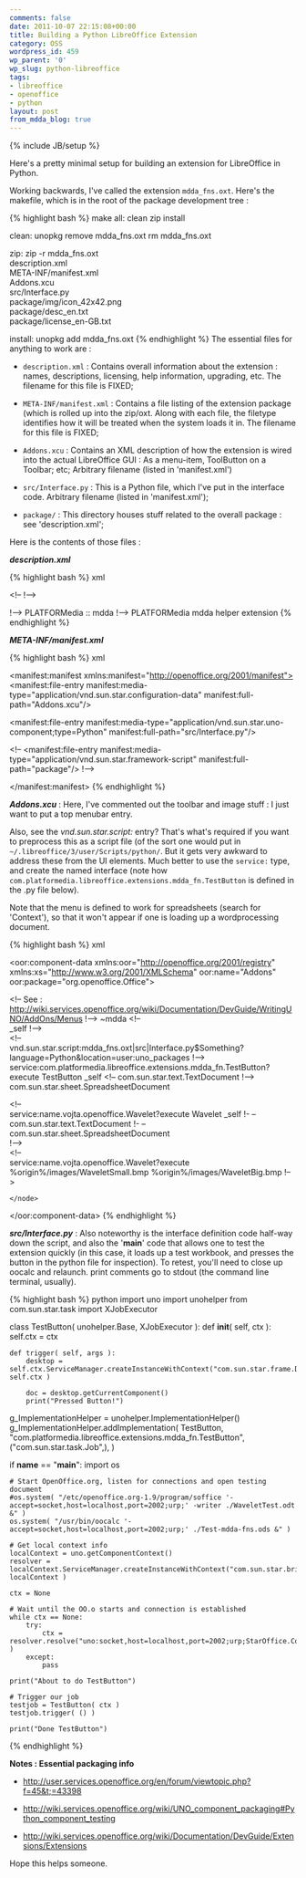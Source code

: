 ```yaml
---
comments: false
date: 2011-10-07 22:15:08+00:00
title: Building a Python LibreOffice Extension
category: OSS
wordpress_id: 459
wp_parent: '0'
wp_slug: python-libreoffice
tags:
- libreoffice
- openoffice
- python
layout: post
from_mdda_blog: true
---
```

{% include JB/setup %}


Here's a pretty minimal setup for building an extension for LibreOffice in Python.  

Working backwards, I've called the extension `mdda_fns.oxt`.  Here's the makefile, which is in the root of the package development tree :

{% highlight bash %}
make
all:	clean zip install

clean:
	unopkg remove mdda_fns.oxt
	rm mdda_fns.oxt
	
zip:
	zip -r mdda_fns.oxt \
		description.xml \
		META-INF/manifest.xml \
		Addons.xcu \
		src/Interface.py \
		package/img/icon_42x42.png \
		package/desc_en.txt \
		package/license_en-GB.txt 

install:
	unopkg add mdda_fns.oxt
{% endhighlight %}
The essential files for anything to work are : 



	
  * `description.xml` : Contains overall information about the extension : names, descriptions, licensing, help information, upgrading, etc.  The filename for this file is FIXED;

	
  * `META-INF/manifest.xml` : Contains a file listing of the extension package (which is rolled up into the zip/oxt.  Along with each file, the filetype identifies how it will be treated when the system loads it in.    The filename for this file is FIXED;

	
  * `Addons.xcu` : Contains an XML description of how the extension is wired into the actual LibreOffice GUI : As a menu-item, ToolButton on a Toolbar; etc;  Arbitrary filename (listed in 'manifest.xml')

	
  * `src/Interface.py` : This is a Python file, which I've put in the interface code. Arbitrary filename (listed in 'manifest.xml');

	
  * `package/` : This directory houses stuff related to the overall package : see 'description.xml';



Here is the contents of those files : 
  
  

**_description.xml_**

{% highlight bash %}
xml
<?xml version="1.0" encoding="UTF-8"?>
<description xmlns="http://openoffice.org/extensions/description/2006" 
xmlns:d="http://openoffice.org/extensions/description/2006"
xmlns:xlink="http://www.w3.org/1999/xlink">
 
  <version value="1.0" />   
 
  <identifier value="com.platformedia.libreoffice.extensions.mdda_fn" />
 
<!–  <platform value="windows_x86,solaris_sparc" />  !–>
  <platform value="all" />
 
  <dependencies>
    <OpenOffice.org-minimal-version value="3.3" d:name="OpenOffice.org 3.3"/>
  </dependencies>
 
  <update-information>
    <src xlink:href="http://extensions.openoffice.org/testarea/desktop/license/update/lic3.update.xml" />
  </update-information>
  
  <registration>
<!–  
   <simple-license accept-by="admin" suppress-on-update="true" >
     <license-text xlink:href="package/license_en-GB.txt" lang="en-GB" />
   </simple-license>
!–>
  </registration>
  <publisher>
<!–  
   <name xlink:href="http://extensions.openoffice.org/testarea/desktop/publisher/publisher_en.html" lang="en">PLATFORMedia :: mdda</name>
!–>
    <name xlink:href="http://platformedia.com/" lang="en">PLATFORMedia</name>
  </publisher>
 
  <release-notes>
    <src xlink:href="http://extensions.openoffice.org/testarea/desktop/publisher/release-notes_en.txt" lang="en" />
  </release-notes>
 
  <display-name>
    <name lang="en">mdda helper extension</name>
  </display-name>
 
  <icon>
    <default xlink:href="package/img/icon_42x42.png" />
    <high-contrast xlink:href="package/img/icon_42x42.png" />
  </icon>
 
  <extension-description>
    <src xlink:href="package/desc_en.txt" lang="en" />
  </extension-description>
 
</description>
{% endhighlight %}

**_META-INF/manifest.xml_**

{% highlight bash %}
xml
<?xml version="1.0" encoding="UTF-8"?>
<!DOCTYPE manifest:manifest PUBLIC "-//OpenOffice.org//DTD Manifest 1.0//EN" "Manifest.dtd">
<manifest:manifest xmlns:manifest="http://openoffice.org/2001/manifest">
  <manifest:file-entry manifest:media-type="application/vnd.sun.star.configuration-data" 
                      manifest:full-path="Addons.xcu"/>                     
                       
  <manifest:file-entry manifest:media-type="application/vnd.sun.star.uno-component;type=Python" 
                      manifest:full-path="src/Interface.py"/>
  
<!–
 <manifest:file-entry manifest:media-type="application/vnd.sun.star.framework-script" 
                      manifest:full-path="package"/>
!–>

</manifest:manifest>
{% endhighlight %}

**_Addons.xcu_** : Here, I've commented out the toolbar and image stuff : I just want to put a top menubar entry.

Also, see the _vnd.sun.star.script:_ entry?  That's what's required if you want to preprocess this as a script file (of the sort one would put in `~/.libreoffice/3/user/Scripts/python/`.  But it gets very awkward to address these from the UI elements.  Much better to use the `service:` type, and create the named interface (note how `com.platformedia.libreoffice.extensions.mdda_fn.TestButton` is defined in the .py file below).

Note that the menu is defined to work for spreadsheets (search for 'Context'), so that it won't appear if one is loading up a wordprocessing document.


{% highlight bash %}
xml
<?xml version="1.0" encoding="UTF-8"?>
<oor:component-data xmlns:oor="http://openoffice.org/2001/registry"
                   xmlns:xs="http://www.w3.org/2001/XMLSchema" oor:name="Addons"
                   oor:package="org.openoffice.Office">
 
<!– See : http://wiki.services.openoffice.org/wiki/Documentation/DevGuide/WritingUNO/AddOns/Menus !–>
    <node oor:name="AddonUI">
        <node oor:name="OfficeMenuBar">
            <node oor:name="com.platformedia.libreoffice.extensions.mdda_fn" oor:op="replace">
                <prop oor:name="Title" oor:type="xs:string">
                    <value/>
                    <value xml:lang="en-US">~mdda</value>
                </prop>
<!–                
               <prop oor:name="Target" oor:type="xs:string">
                   <value>_self</value>
               </prop>
               <prop oor:name="ImageIdentifier" oor:type="xs:string">
                   <value/>
               </prop>
!–>                
                <node oor:name="Submenu">
                    <node oor:name="m1" oor:op="replace">
                        <prop oor:name="URL" oor:type="xs:string">
<!–                        
<value>vnd.sun.star.script:mdda_fns.oxt|src|Interface.py$Something?language=Python&amp;location=user:uno_packages</value>
!–>                            
<value>service:com.platformedia.libreoffice.extensions.mdda_fn.TestButton?execute</value>
                        </prop>
                        <prop oor:name="Title" oor:type="xs:string">
                            <value/>
                            <value xml:lang="en-US">TestButton</value>
                        </prop>
                        <prop oor:name="Target" oor:type="xs:string">
                            <value>_self</value>
                        </prop>
                        <prop oor:name="Context" oor:type="xs:string">
<!–
                           <value>com.sun.star.text.TextDocument</value>
!–>                            
                            <value>com.sun.star.sheet.SpreadsheetDocument</value>
                        </prop>
                    </node>
                </node>
            </node>
        </node>
    
<!–    
       <node oor:name="OfficeToolBar">
           <node oor:name="name.vojta.openoffice.Wavelet" oor:op="replace">
               <node oor:name="m1" oor:op="replace">
                   <prop oor:name="URL" oor:type="xs:string">
                       <value>service:name.vojta.openoffice.Wavelet?execute</value>
                   </prop>
                   <prop oor:name="ImageIdentifier" oor:type="xs:string">
                       <value/>
                   </prop>
                   <prop oor:name="Title" oor:type="xs:string">
                       <value/>
                       <value xml:lang="en-US">Wavelet</value>
                   </prop>
                   <prop oor:name="Target" oor:type="xs:string">
                       <value>_self</value>
                   </prop>
                   <prop oor:name="Context" oor:type="xs:string">
!- –                    
                      <value>com.sun.star.text.TextDocument</value>
!- –                       
                      <value>com.sun.star.sheet.SpreadsheetDocument</value>
                   </prop>
               </node>
           </node>
       </node>        
!–>                       
<!–    
       <node oor:name="Images">
           <node oor:name="name.vojta.openoffice.Wavelet.image1" oor:op="replace">
               <prop oor:name="URL">
                   <value>service:name.vojta.openoffice.Wavelet?execute</value>
               </prop>
               <node oor:name="UserDefinedImages">
                   <prop oor:name="ImageSmallURL" oor:type="xs:string">
                       <value>%origin%/images/WaveletSmall.bmp</value>
                   </prop>
                   <prop oor:name="ImageBigURL" oor:type="xs:string">
                       <value>%origin%/images/WaveletBig.bmp</value>
                   </prop>
               </node>
           </node>
       </node>
!–>                       
        
    </node>
 </oor:component-data>
{% endhighlight %}

**_src/Interface.py_** : Also noteworthy is the interface definition code half-way down the script, and also the '__main__' code that allows one to test the extension quickly (in this case, it loads up a test workbook, and presses the button in the python file for inspection).  To retest, you'll need to close up oocalc and relaunch.  print comments go to stdout (the command line terminal, usually).

{% highlight bash %}
python
import uno
import unohelper
from com.sun.star.task import XJobExecutor

class TestButton( unohelper.Base, XJobExecutor ):
    def __init__( self, ctx ):
        self.ctx = ctx
 
    def trigger( self, args ):
        desktop = self.ctx.ServiceManager.createInstanceWithContext("com.sun.star.frame.Desktop", self.ctx )
 
        doc = desktop.getCurrentComponent()
        print("Pressed Button!")
        
g_ImplementationHelper = unohelper.ImplementationHelper()
g_ImplementationHelper.addImplementation(
    TestButton,
    "com.platformedia.libreoffice.extensions.mdda_fn.TestButton",
    ("com.sun.star.task.Job",),
)


if __name__ == "__main__":
    import os
 
    # Start OpenOffice.org, listen for connections and open testing document
    #os.system( "/etc/openoffice.org-1.9/program/soffice '-accept=socket,host=localhost,port=2002;urp;' -writer ./WaveletTest.odt &" )
    os.system( "/usr/bin/oocalc '-accept=socket,host=localhost,port=2002;urp;' ./Test-mdda-fns.ods &" )
 
    # Get local context info
    localContext = uno.getComponentContext()
    resolver = localContext.ServiceManager.createInstanceWithContext("com.sun.star.bridge.UnoUrlResolver", localContext )
 
    ctx = None
 
    # Wait until the OO.o starts and connection is established
    while ctx == None:
        try:
            ctx = resolver.resolve("uno:socket,host=localhost,port=2002;urp;StarOffice.ComponentContext" )
        except:
            pass
 
    print("About to do TestButton")
 
    # Trigger our job
    testjob = TestButton( ctx )
    testjob.trigger( () )

    print("Done TestButton")
{% endhighlight %}


**Notes :  Essential packaging info**

  * http://user.services.openoffice.org/en/forum/viewtopic.php?f=45&t;=43398	
	
  * http://wiki.services.openoffice.org/wiki/UNO_component_packaging#Python_component_testing
	
  * http://wiki.services.openoffice.org/wiki/Documentation/DevGuide/Extensions/Extensions


Hope this helps someone.

